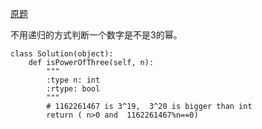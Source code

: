 [原题](https://leetcode.com/problems/power-of-three/)


不用递归的方式判断一个数字是不是3的幂。


```
class Solution(object):
    def isPowerOfThree(self, n):
        """
        :type n: int
        :rtype: bool
        """
        # 1162261467 is 3^19,  3^20 is bigger than int  
        return ( n>0 and  1162261467%n==0)
```

